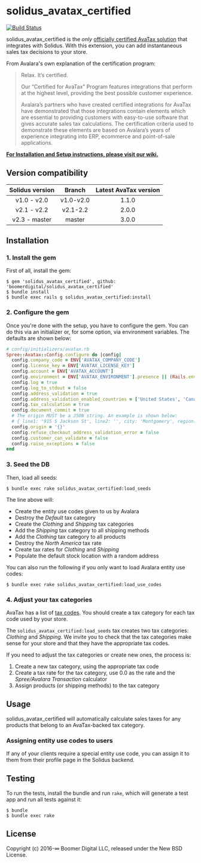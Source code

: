 # solidus_avatax_certified

[![Build Status](https://travis-ci.org/boomerdigital/solidus_avatax_certified.svg?branch=master)](https://travis-ci.org/boomerdigital/solidus_avatax_certified)

solidus_avatax_certified is the *only* [officially certified AvaTax solution](http://www.avalara.com/avalara-certified/)
that integrates with Solidus. With this extension, you can add instantaneous sales tax decisions to
your store.

From Avalara's own explanation of the certification program:

> Relax. It’s certified.
>
> Our “Certified for AvaTax” Program features integrations that perform at the highest level,
> providing the best possible customer experience.
>
> Avalara’s partners who have created certified integrations for AvaTax have demonstrated that those
> integrations contain elements which are essential to providing customers with easy-to-use software
> that gives accurate sales tax calculations. The certification criteria used to demonstrate these
> elements are based on Avalara’s years of experience integrating into ERP, ecommerce and
> point-of-sale applications.

**[For Installation and Setup instructions, please visit our wiki.](https://github.com/boomerdigital/solidus_avatax_certified/wiki)**

## Version compatibility

| Solidus version | Branch    | Latest AvaTax version |
|:---------------:|:---------:|:---------------------:|
| v1.0 - v2.0     | v1.0-v2.0 | 1.1.0                 |
| v2.1 - v2.2     | v2.1-2.2  | 2.0.0                 |
| v2.3 - master   | master    | 3.0.0                 |

## Installation

### 1. Install the gem

First of all, install the gem:

```console
$ gem 'solidus_avatax_certified', github: 'boomerdigital/solidus_avatax_certified'
$ bundle install
$ bundle exec rails g solidus_avatax_certified:install
```

### 2. Configure the gem

Once you're done with the setup, you have to configure the gem. You can do this via an initializer
or, for some option, via environment variables. The defaults are shown below:

```ruby
# config/initializers/avatax.rb
Spree::Avatax::Config.configure do |config|
  config.company_code = ENV['AVATAX_COMPANY_CODE']
  config.license_key = ENV['AVATAX_LICENSE_KEY']
  config.account = ENV['AVATAX_ACCOUNT']
  config.environment = ENV['AVATAX_ENVIRONMENT'].presence || (Rails.env.production? ? :production : :sandbox)
  config.log = true
  config.log_to_stdout = false
  config.address_validation = true
  config.address_validation_enabled_countries = ['United States', 'Canada']
  config.tax_calculation = true
  config.document_commit = true
  # The origin MUST be a JSON string. An example is shown below:
  # { line1: '915 S Jackson St', line2: '', city: 'Montgomery', region: 'AL', postalCode: 36104, country: 'US' }.to_json
  config.origin = '{}'
  config.refuse_checkout_address_validation_error = false
  config.customer_can_validate = false
  config.raise_exceptions = false 
end
```

### 3. Seed the DB

Then, load all seeds:

```console
$ bundle exec rake solidus_avatax_certified:load_seeds
```

The line above will:

- Create the entity use codes given to us by Avalara
- Destroy the _Default_ tax category
- Create the _Clothing_ and _Shipping_ tax categories
- Add the _Shipping_ tax category to all shipping methods
- Add the _Clothing_ tax category to all products
- Destroy the _North America_ tax rate
- Create tax rates for _Clothing_ and _Shipping_
- Populate the default stock location with a random address

You can also run the following if you only want to load Avalara entity use codes:

```console
$ bundle exec rake solidus_avatax_certified:load_use_codes
```

### 4. Adjust your tax categories

AvaTax has a list of [tax codes](https://taxcode.avatax.avalara.com/). You should create a tax
category for each tax code used by your store.

The `solidus_avatax_certified:load_seeds` tax creates two tax categories: _Clothing_ and _Shipping_.
We invite you to check that the tax categories make sense for your store and that they have the
appropriate tax codes.

If you need to adjust the tax categories or create new ones, the process is:

1. Create a new tax category, using the appropriate tax code
2. Create a tax rate for the tax category, use 0.0 as the rate and the _Spree/Avalara Transaction_
   calculator
3. Assign products (or shipping methods) to the tax category

## Usage

solidus_avatax_certified will automatically calculate sales taxes for any products that belong to
an AvaTax-backed tax category.

### Assigning entity use codes to users

If any of your clients require a special entity use code, you can assign it to them from their
profile page in the Solidus backend.

## Testing

To run the tests, install the bundle and run `rake`, which will generate a test app and run all
tests against it:

```console
$ bundle
$ bundle exec rake
```

## License

Copyright (c) 2016-∞ Boomer Digital LLC, released under the New BSD License.
